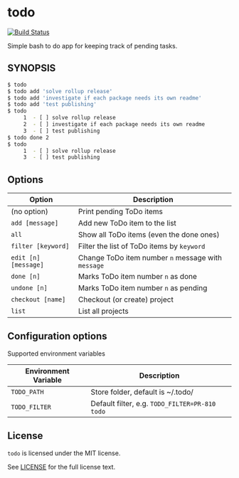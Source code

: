 # todo
[![Build Status](https://travis-ci.org/san650/todo.svg?branch=master)](https://travis-ci.org/san650/todo)

Simple bash to do app for keeping track of pending tasks.

## SYNOPSIS

```sh
$ todo
$ todo add 'solve rollup release'
$ todo add 'investigate if each package needs its own readme'
$ todo add 'test publishing'
$ todo
     1	- [ ] solve rollup release
     2	- [ ] investigate if each package needs its own readme
     3	- [ ] test publishing
$ todo done 2
$ todo
     1	- [ ] solve rollup release
     3	- [ ] test publishing
```

## Options

| Option               | Description                                        |
| -------------------- |----------------------------------------------------|
| (no option)          | Print pending ToDo items                           |
| `add [message]`      | Add new ToDo item to the list                      |
| `all`                | Show all ToDo items (even the done ones)           |
| `filter [keyword]`   | Filter the list of ToDo items by `keyword`         |
| `edit [n] [message]` | Change ToDo item number `n` message with `message` |
| `done [n]`           | Marks ToDo item number `n` as done                 |
| `undone [n]`         | Marks ToDo item number `n` as pending              |
| `checkout [name]`    | Checkout (or create) project                       |
| `list`               | List all projects                                  |

## Configuration options

Supported environment variables

| Environment Variable | Description                                    |
| -------------------- | ---------------------------------------------- |
| `TODO_PATH`          | Store folder, default is ~/.todo/              |
| `TODO_FILTER`        | Default filter, e.g. `TODO_FILTER=PR-810 todo` |

## License

`todo` is licensed under the MIT license.

See [LICENSE](./LICENSE) for the full license text.
